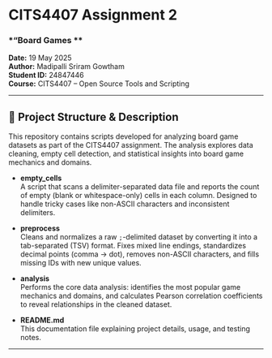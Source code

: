 # CITS4407 Assignment 2  
### *“Board Games **
**Date:** 19 May 2025  
**Author:** Madipalli Sriram Gowtham  
**Student ID:** 24847446  
**Course:** CITS4407 – Open Source Tools and Scripting  

---

## 📂 Project Structure & Description

This repository contains scripts developed for analyzing board game datasets as part of the CITS4407 assignment. The analysis explores data cleaning, empty cell detection, and statistical insights into board game mechanics and domains.

- **empty_cells**  
  A script that scans a delimiter-separated data file and reports the count of empty (blank or whitespace-only) cells in each column. Designed to handle tricky cases like non-ASCII characters and inconsistent delimiters.

- **preprocess**  
  Cleans and normalizes a raw `;`-delimited dataset by converting it into a tab-separated (TSV) format. Fixes mixed line endings, standardizes decimal points (comma → dot), removes non-ASCII characters, and fills missing IDs with new unique values.

- **analysis**  
  Performs the core data analysis: identifies the most popular game mechanics and domains, and calculates Pearson correlation coefficients to reveal relationships in the cleaned dataset.

- **README.md**  
  This documentation file explaining project details, usage, and testing notes.

---

